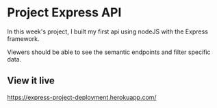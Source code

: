 # Project Express API
In this week's project, I built my first api using nodeJS with the Express framework. 

Viewers should be able to see the semantic endpoints and filter specific data. 

## View it live

https://express-project-deployment.herokuapp.com/
